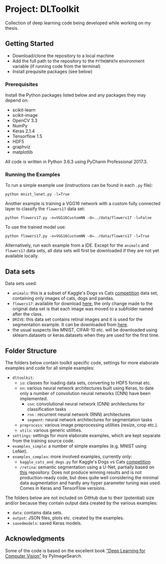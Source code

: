 # Project: DLToolkit
Collection of deep learning code being developed while working on my thesis. 

## Getting Started
- Download/clone the repository to a local machine
- Add the full path to the repository to the `PYTHONPATH` environment variable (if running code from the terminal)
- Install prequisite packages (see below)

### Prerequisites
Install the Python packages listed below and any packages they may depend on:

- scikit-learn
- scikit-image
- OpenCV 3.3
- NumPy
- Keras 2.1.4
- Tensorflow 1.5
- HDF5
- graphviz
- matplotlib

All code is written in Python 3.6.3 using PyCharm Professional 2017.3.

### Running the Examples
To run a simple example use (instructions can be found in each `.py` file):

`python mnist_lenet.py -l=True`

Another example is training a VGG16 network with a custom fully connected layer to classify the `flowers17` data set:

`python flowers17.py -n=VGG16CustomNN -d=../data/flowers17 -l=False`

To use the trained model use:

`python flowers17.py -n=VGG16CustomNN -d=../data/flowers17 -l=True`

Alternatively, run each example from a IDE. Except for the `animals` and `flowers17` data sets, all data sets will first be downloaded if they are not yet available locally.

## Data sets
Data sets used:

- `animals`: this is a subset of Kaggle's Dogs vs Cats [competition](https://www.kaggle.com/c/dogs-vs-cats) data set, containing only images of cats, dogs and pandas.
- `flowers17`: available for download [here](http://www.robots.ox.ac.uk/~vgg/data/flowers/17/), the only change made to the original data set is that each image was moved to a subfolder named after the class.
- `DRIVE`: this data set contains retinal images and it is used for the segmentation example. It can be downloaded from [here](https://www.isi.uu.nl/Research/Databases/DRIVE/).
- the usual suspects like MNIST, CIFAR-10 etc. will be downloaded using sklearn.datasets or keras.datasets when they are used for the first time.

## Folder Structure
The folders below contain toolkit specific code, settings for more elaborate examples and code for all simple examples:

- `dltoolkit`:
  - `io`: classes for loading data sets, converting to HDF5 format etc.
  - `nn`: various neural network architectures built using Keras, to date only a number of convolution neural networks (CNN) have been implemented.
    - `cnn`: convolutional neural network (CNN) architectures for classification tasks
    - `rnn` : recurrent neural network (RNN) architectures
    - `segment`:  neural network architectures for segmentation tasks
  - `preprocess`: various image preprocessing utilities (resize, crop etc.).
  - `utils`: various generic utilities.
- `settings`: settings for more elaborate examples, which are kept separate from the training source code.
- `examples_simple`: a number of simple examples (e.g. MNIST using LeNet).
- `examples_complex`: more involved examples, currently only:
  - `kaggle_cats_and_dogs.py` for Kaggle's Dogs vs Cats [competition](https://www.kaggle.com/c/dogs-vs-cats)
  - `/retina`: semantic segmentation using a U-Net, partially based on [this](https://github.com/orobix/retina-unet) repository. Does not produce winning results and is not production-ready code, but does quite well considering the minimal data augmentation and hardly any hyper parameter tuning was used. Comes in Keras and TensorFlow versions.

The folders below are not included on GitHub due to their (potential) size and/or because they contain output data created by the various examples:

- `data`: contains data sets.
- `output`: JSON files, plots etc. created by the examples.
- `savedmodels`: saved Keras models.

## Acknowledgments
Some of the code is based on the excellent book ["Deep Learning for Computer Vision"](https://www.pyimagesearch.com/deep-learning-computer-vision-python-book/) by PyImageSearch.
